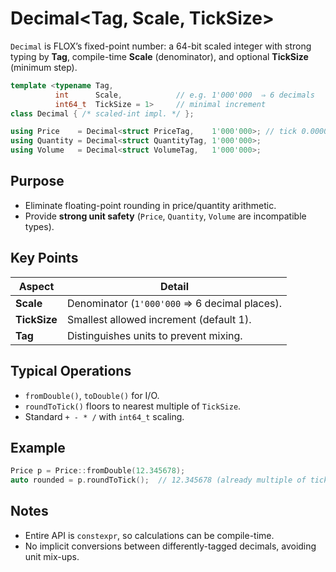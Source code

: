# Decimal\<Tag, Scale, TickSize>

`Decimal` is FLOX’s fixed-point number: a 64-bit scaled integer with strong typing by **Tag**, compile-time **Scale** (denominator), and optional **TickSize** (minimum step).

~~~cpp
template <typename Tag,
          int      Scale,            // e.g. 1'000'000  ⇒ 6 decimals
          int64_t  TickSize = 1>     // minimal increment
class Decimal { /* scaled-int impl. */ };

using Price    = Decimal<struct PriceTag,    1'000'000>; // tick 0.000001
using Quantity = Decimal<struct QuantityTag, 1'000'000>;
using Volume   = Decimal<struct VolumeTag,   1'000'000>;
~~~

## Purpose
* Eliminate floating-point rounding in price/quantity arithmetic.  
* Provide **strong unit safety** (`Price`, `Quantity`, `Volume` are incompatible types).

## Key Points

| Aspect     | Detail                                   |
|------------|------------------------------------------|
| **Scale**  | Denominator (`1'000'000` ⇒ 6 decimal places). |
| **TickSize** | Smallest allowed increment (default 1). |
| **Tag**    | Distinguishes units to prevent mixing.   |

## Typical Operations
* `fromDouble()`, `toDouble()` for I/O.  
* `roundToTick()` floors to nearest multiple of `TickSize`.  
* Standard `+ - * /` with `int64_t` scaling.

## Example
~~~cpp
Price p = Price::fromDouble(12.345678);
auto rounded = p.roundToTick();  // 12.345678 (already multiple of tick)
~~~

## Notes
* Entire API is `constexpr`, so calculations can be compile-time.  
* No implicit conversions between differently-tagged decimals, avoiding unit mix-ups.
